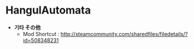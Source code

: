 ﻿HangulAutomata
============
 * **기타 その他**
   * Mod Shortcut : http://steamcommunity.com/sharedfiles/filedetails/?id=508348231